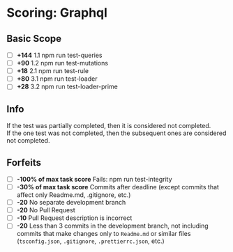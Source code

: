 # Scoring: Graphql

## Basic Scope
- [ ] **+144** 1.1 npm run test-queries  
- [ ] **+90** 1.2 npm run test-mutations  
- [ ] **+18** 2.1 npm run test-rule  
- [ ] **+80** 3.1 npm run test-loader  
- [ ] **+28** 3.2 npm run test-loader-prime  

## Info  
If the test was partially completed, then it is considered not completed.  
If the one test was not completed, then the subsequent ones are considered not completed.  

## Forfeits
- [ ] **-100% of max task score** Fails: npm run test-integrity
- [ ] **-30% of max task score** Commits after deadline (except commits that affect only Readme.md, .gitignore, etc.)
- [ ] **-20** No separate development branch
- [ ] **-20** No Pull Request
- [ ] **-10** Pull Request description is incorrect
- [ ] **-20** Less than 3 commits in the development branch, not including commits that make changes only to `Readme.md` or similar files (`tsconfig.json`, `.gitignore`, `.prettierrc.json`, etc.)
